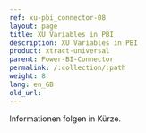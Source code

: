 ```yaml
---
ref: xu-pbi_connector-08
layout: page
title: XU Variables in PBI
description: XU Variables in PBI
product: xtract-universal
parent: Power-BI-Connector
permalink: /:collection/:path
weight: 8
lang: en_GB
old_url:
---
```



Informationen folgen in Kürze.

